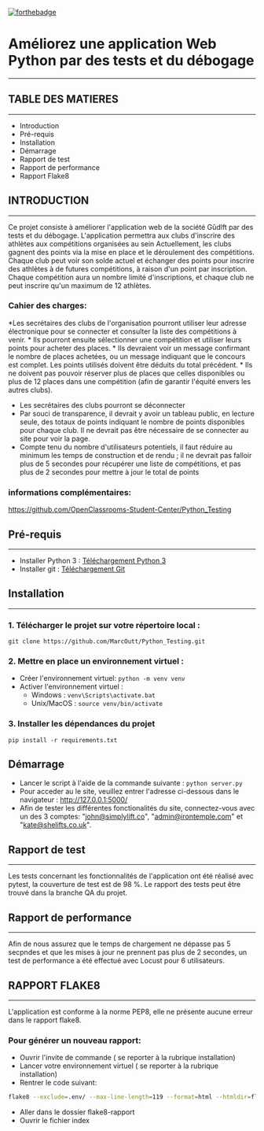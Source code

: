 [![forthebadge](https://forthebadge.com/images/badges/made-with-python.svg)](https://forthebadge.com)
# Améliorez une application Web Python par des tests et du débogage
-------------------------------------------------------------------

## TABLE DES MATIERES
---------------------

* Introduction
* Pré-requis
* Installation
* Démarrage
* Rapport de test
* Rapport de performance
* Rapport Flake8

## INTRODUCTION
---------------

Ce projet consiste à améliorer l'application web de la société Gûdlft par des tests et du débogage. 
L'application permettra aux clubs d'inscrire des athlètes aux compétitions organisées au sein
Actuellement, les clubs gagnent des points via la mise en place et le déroulement des
compétitions. Chaque club peut voir son solde actuel et échanger des points pour inscrire des athlètes à de futures compétitions, à raison d'un point par inscription. Chaque compétition aura un nombre limité d'inscriptions, et chaque club ne peut inscrire qu'un maximum de 12 athlètes.

### Cahier des charges:

*Les secrétaires des clubs de l'organisation pourront utiliser leur adresse électronique
pour se connecter et consulter la liste des compétitions à venir.
    * Ils pourront ensuite sélectionner une compétition et utiliser leurs points pour acheter des places.
    * Ils devraient voir un message confirmant le nombre de places achetées, ou un message indiquant que le concours est complet. Les points utilisés doivent être déduits du total précédent.
    * Ils ne doivent pas pouvoir réserver plus de places que celles disponibles ou
plus de 12 places dans une compétition (afin de garantir l'équité envers les autres clubs).
* Les secrétaires des clubs pourront se déconnecter
* Par souci de transparence, il devrait y avoir un tableau public, en lecture seule, des
totaux de points indiquant le nombre de points disponibles pour chaque club. Il ne
devrait pas être nécessaire de se connecter au site pour voir la page.
* Compte tenu du nombre d'utilisateurs potentiels, il faut réduire au minimum les temps de construction et de rendu ; il ne devrait pas falloir plus de 5 secondes pour récupérer une liste de compétitions, et pas plus de 2 secondes pour mettre à jour le total de points

### informations complémentaires:

https://github.com/OpenClassrooms-Student-Center/Python_Testing


## Pré-requis
-------------

* Installer Python 3 : [Téléchargement Python 3](https://www.python.org/downloads/)
* Installer git : [Téléchargement Git](https://git-scm.com/book/fr/v2/D%C3%A9marrage-rapide-Installation-de-Git)


## Installation
---------------

### 1. Télécharger le projet sur votre répertoire local : 
```
git clone https://github.com/MarcOutt/Python_Testing.git
```
### 2. Mettre en place un environnement virtuel :
* Créer l'environnement virtuel: `python -m venv venv`
* Activer l'environnement virtuel :
    * Windows : `venv\Scripts\activate.bat`
    * Unix/MacOS : `source venv/bin/activate`
    
### 3. Installer les dépendances du projet
```
pip install -r requirements.txt
```


## Démarrage
* Lancer le script à l'aide de la commande suivante : `python server.py`
* Pour acceder au le site, veuillez entrer l'adresse ci-dessous dans le navigateur : http://127.0.0.1:5000/
* Afin de tester les différentes fonctionalités du site, connectez-vous avec un des 3 comptes: "john@simplylift.co", "admin@irontemple.com" et "kate@shelifts.co.uk".


## Rapport de test
-----------------
Les tests concernant les fonctionnalités de l'application ont été réalisé avec pytest, la couverture de test est de 98 %. Le rapport des tests peut être trouvé dans la branche QA du projet.


## Rapport de performance
--------------------------
Afin de nous assurez que le temps de chargement ne dépasse pas 5 secpndes et que les mises à jour ne prennent pas plus de 2 secondes, un test de performance a été effectué avec Locust pour 6 utilisateurs.


## RAPPORT FLAKE8
------------------
L'application est conforme à la norme PEP8, elle ne présente aucune erreur dans le rapport flake8.

### Pour générer un nouveau rapport: 
* Ouvrir l'invite de commande ( se reporter à la rubrique installation)
* Lancer votre environnement virtuel ( se reporter à la rubrique installation)
* Rentrer le code suivant:

```bash
flake8 --exclude=.env/ --max-line-length=119 --format=html --htmldir=flake8-rapport
``` 

* Aller dans le dossier flake8-rapport
* Ouvrir le fichier index


